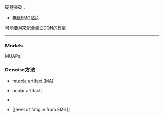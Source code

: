 硬體突破：
- [無線EMG貼片](https://www.bio-translational-exoskeleton.com/)

可能要用來配合建立DQN的模型

---
### Models
MUAPs
### Denoise方法
- muscle artifact (MA)
- ocular artifacts
- 


- [[level of fatigue from EMG]]
